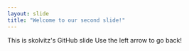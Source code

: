 ```yaml
---
layout: slide
title: "Welcome to our second slide!"
---
```

This is skolvitz's GitHub slide
Use the left arrow to go back!